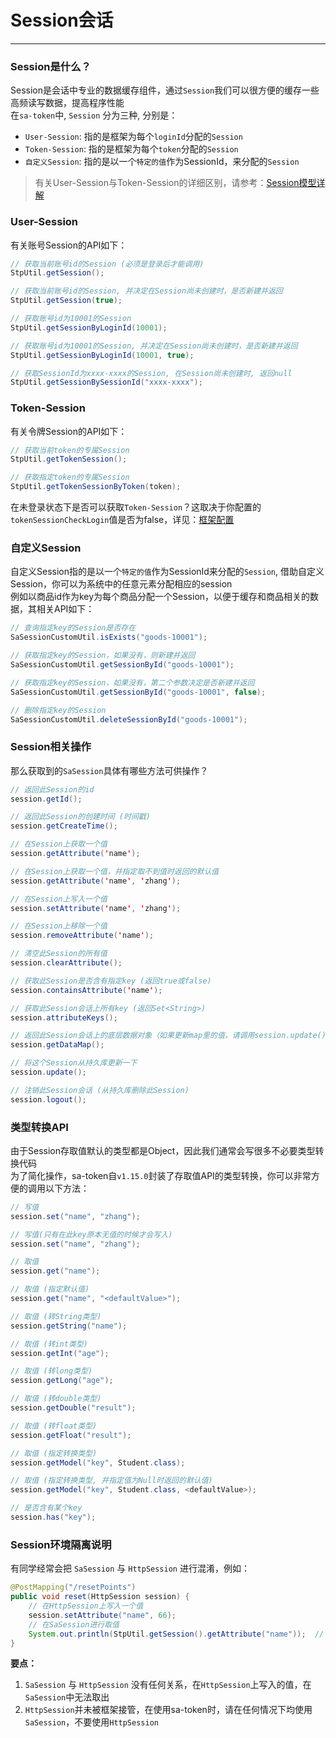 # Session会话
--- 

### Session是什么？

Session是会话中专业的数据缓存组件，通过`Session`我们可以很方便的缓存一些高频读写数据，提高程序性能<br>
在`sa-token`中, `Session` 分为三种, 分别是：
- `User-Session`: 指的是框架为每个`loginId`分配的`Session` 
- `Token-Session`: 指的是框架为每个`token`分配的`Session` 
- `自定义Session`: 指的是以一个`特定的值`作为SessionId，来分配的`Session` 

> 有关User-Session与Token-Session的详细区别，请参考：[Session模型详解](/fun/session-model)


### User-Session
有关账号Session的API如下：
``` java
// 获取当前账号id的Session (必须是登录后才能调用)
StpUtil.getSession();

// 获取当前账号id的Session, 并决定在Session尚未创建时，是否新建并返回
StpUtil.getSession(true);

// 获取账号id为10001的Session
StpUtil.getSessionByLoginId(10001);

// 获取账号id为10001的Session, 并决定在Session尚未创建时，是否新建并返回
StpUtil.getSessionByLoginId(10001, true);

// 获取SessionId为xxxx-xxxx的Session, 在Session尚未创建时, 返回null 
StpUtil.getSessionBySessionId("xxxx-xxxx");
```


### Token-Session
有关令牌Session的API如下：
``` java
// 获取当前token的专属Session 
StpUtil.getTokenSession();

// 获取指定token的专属Session 
StpUtil.getTokenSessionByToken(token);
```
在未登录状态下是否可以获取`Token-Session`？这取决于你配置的`tokenSessionCheckLogin`值是否为false，详见：[框架配置](/use/config?id=所有可配置项)


### 自定义Session
自定义Session指的是以一个`特定的值`作为SessionId来分配的`Session`, 借助自定义Session，你可以为系统中的任意元素分配相应的session<br>
例如以商品id作为key为每个商品分配一个Session，以便于缓存和商品相关的数据，其相关API如下：
``` java
// 查询指定key的Session是否存在
SaSessionCustomUtil.isExists("goods-10001");

// 获取指定key的Session，如果没有，则新建并返回
SaSessionCustomUtil.getSessionById("goods-10001");

// 获取指定key的Session，如果没有，第二个参数决定是否新建并返回  
SaSessionCustomUtil.getSessionById("goods-10001", false);   

// 删除指定key的Session
SaSessionCustomUtil.deleteSessionById("goods-10001");
```


### Session相关操作
那么获取到的`SaSession`具体有哪些方法可供操作？
``` java
// 返回此Session的id 
session.getId();                          

// 返回此Session的创建时间 (时间戳) 
session.getCreateTime();                  

// 在Session上获取一个值 
session.getAttribute('name');             

// 在Session上获取一个值，并指定取不到值时返回的默认值
session.getAttribute('name', 'zhang');    

// 在Session上写入一个值 
session.setAttribute('name', 'zhang');    

// 在Session上移除一个值 
session.removeAttribute('name');          

// 清空此Session的所有值 
session.clearAttribute();                 

// 获取此Session是否含有指定key (返回true或false)
session.containsAttribute('name');        

// 获取此Session会话上所有key (返回Set<String>)
session.attributeKeys();                  

// 返回此Session会话上的底层数据对象（如果更新map里的值，请调用session.update()方法避免产生脏数据）
session.getDataMap();                     

// 将这个Session从持久库更新一下
session.update();                         

// 注销此Session会话 (从持久库删除此Session)
session.logout();                         
```


### 类型转换API
由于Session存取值默认的类型都是Object，因此我们通常会写很多不必要类型转换代码 <br>
为了简化操作，sa-token自`v1.15.0`封装了存取值API的类型转换，你可以非常方便的调用以下方法：
``` java
// 写值 
session.set("name", "zhang"); 

// 写值(只有在此key原本无值的时候才会写入)
session.set("name", "zhang");

// 取值
session.get("name");

// 取值 (指定默认值)
session.get("name", "<defaultValue>"); 

// 取值 (转String类型)
session.getString("name"); 

// 取值 (转int类型)
session.getInt("age"); 

// 取值 (转long类型)
session.getLong("age"); 

// 取值 (转double类型)
session.getDouble("result"); 

// 取值 (转float类型)
session.getFloat("result"); 

// 取值 (指定转换类型)
session.getModel("key", Student.class); 

// 取值 (指定转换类型, 并指定值为Null时返回的默认值)
session.getModel("key", Student.class, <defaultValue>); 

// 是否含有某个key
session.has("key"); 
```


### Session环境隔离说明
有同学经常会把 `SaSession` 与 `HttpSession` 进行混淆，例如：
``` java
@PostMapping("/resetPoints")
public void reset(HttpSession session) {
	// 在HttpSession上写入一个值 
    session.setAttribute("name", 66);
	// 在SaSession进行取值
    System.out.println(StpUtil.getSession().getAttribute("name"));	// 输出null
}
```
**要点：**
1. `SaSession` 与 `HttpSession` 没有任何关系，在`HttpSession`上写入的值，在`SaSession`中无法取出
2. `HttpSession`并未被框架接管，在使用sa-token时，请在任何情况下均使用`SaSession`，不要使用`HttpSession` 
